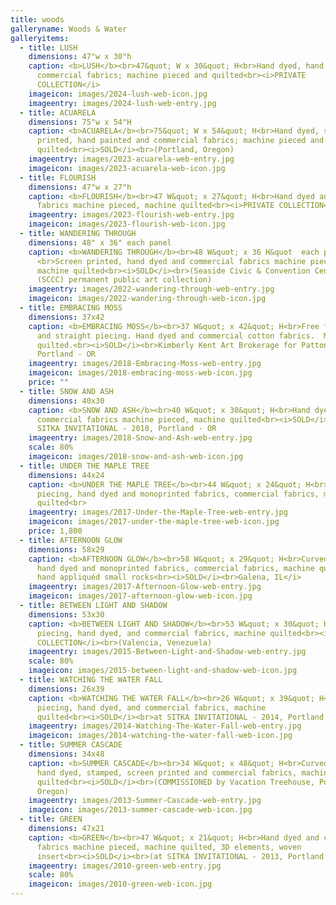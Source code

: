 ```yaml
---
title: woods
galleryname: Woods & Water
galleryitems:
  - title: LUSH
    dimensions: 47"w x 30"h
    caption: <b>LUSH</b><br>47&quot; W x 30&quot; H<br>Hand dyed, hand painted and
      commercial fabrics; machine pieced and quilted<br><i>PRIVATE
      COLLECTION</i>
    imageicon: images/2024-lush-web-icon.jpg
    imageentry: images/2024-lush-web-entry.jpg
  - title: ACUARELA
    dimensions: 75"w x 54"H
    caption: <b>ACUARELA</b><br>75&quot; W x 54&quot; H<br>Hand dyed, screen
      printed, hand painted and commercial fabrics; machine pieced and
      quilted<br><i>SOLD</i><br>(Portland, Oregon)
    imageentry: images/2023-acuarela-web-entry.jpg
    imageicon: images/2023-acuarela-web-icon.jpg
  - title: FLOURISH
    dimensions: 47"w x 27"h
    caption: <b>FLOURISH</b><br>47 W&quot; x 27&quot; H<br>Hand dyed and commercial
      fabrics machine pieced, machine quilted<br><i>PRIVATE COLLECTION</i>
    imageentry: images/2023-flourish-web-entry.jpg
    imageicon: images/2023-flourish-web-icon.jpg
  - title: WANDERING THROUGH
    dimensions: 48" x 36" each panel
    caption: <b>WANDERING THROUGH</b><br>48 W&quot; x 36 H&quot  each panel;
      <br>Screen printed, hand dyed and commercial fabrics machine pieced,
      machine quilted<br><i>SOLD</i><br>(Seaside Civic & Convention Center
      (SCCC) permanent public art collection)
    imageentry: images/2022-wandering-through-web-entry.jpg
    imageicon: images/2022-wandering-through-web-icon.jpg
  - title: EMBRACING MOSS
    dimensions: 37x42
    caption: <b>EMBRACING MOSS</b><br>37 W&quot; x 42&quot; H<br>Free form curved
      and straight piecing. Hand dyed and commercial cotton fabrics.  Machine
      quilted.<br><i>SOLD</i><br>Kimberly Kent Art Brokerage for Patton Home,
      Portland - OR
    imageentry: images/2018-Embracing-Moss-web-entry.jpg
    imageicon: images/2018-embracing-moss-web-icon.jpg
    price: ""
  - title: SNOW AND ASH
    dimensions: 40x30
    caption: <b>SNOW AND ASH</b><br>40 W&quot; x 30&quot; H<br>Hand dyed and
      commercial fabrics machine pieced, machine quilted<br><i>SOLD</i><br>at
      SITKA INVITATIONAL - 2018, Portland - OR
    imageentry: images/2018-Snow-and-Ash-web-entry.jpg
    scale: 80%
    imageicon: images/2018-snow-and-ash-web-icon.jpg
  - title: UNDER THE MAPLE TREE
    dimensions: 44x24
    caption: <b>UNDER THE MAPLE TREE</b><br>44 W&quot; x 24&quot; H<br>Curved
      piecing, hand dyed and monoprinted fabrics, commercial fabrics, machine
      quilted<br>
    imageentry: images/2017-Under-the-Maple-Tree-web-entry.jpg
    imageicon: images/2017-under-the-maple-tree-web-icon.jpg
    price: 1,800
  - title: AFTERNOON GLOW
    dimensions: 58x29
    caption: <b>AFTERNOON GLOW</b><br>58 W&quot; x 29&quot; H<br>Curved piecing,
      hand dyed and monoprinted fabrics, commercial fabrics, machine quilted,
      hand appliquéd small rocks<br><i>SOLD</i><br>Galena, IL</i>
    imageentry: images/2017-Afternoon-Glow-web-entry.jpg
    imageicon: images/2017-afternoon-glow-web-icon.jpg
  - title: BETWEEN LIGHT AND SHADOW
    dimensions: 53x30
    caption: <b>BETWEEN LIGHT AND SHADOW</b><br>53 W&quot; x 30&quot; H<br>Curved
      piecing, hand dyed, and commercial fabrics, machine quilted<br><i>PRIVATE
      COLLECTION</i><br>(Valencia, Venezuela)
    imageentry: images/2015-Between-Light-and-Shadow-web-entry.jpg
    scale: 80%
    imageicon: images/2015-between-light-and-shadow-web-icon.jpg
  - title: WATCHING THE WATER FALL
    dimensions: 26x39
    caption: <b>WATCHING THE WATER FALL</b><br>26 W&quot; x 39&quot; H<br>Curved
      piecing, hand dyed, and commercial fabrics, machine
      quilted<br><i>SOLD</i><br>at SITKA INVITATIONAL - 2014, Portland - OR
    imageentry: images/2014-Watching-The-Water-Fall-web-entry.jpg
    imageicon: images/2014-watching-the-water-fall-web-icon.jpg
  - title: SUMMER CASCADE
    dimensions: 34x48
    caption: <b>SUMMER CASCADE</b><br>34 W&quot; x 48&quot; H<br>Curved piecing,
      hand dyed, stamped, screen printed and commercial fabrics, machine
      quilted<br><i>SOLD</i><br>(COMMISSIONED by Vacation Treehouse, Portland -
      Oregon)
    imageentry: images/2013-Summer-Cascade-web-entry.jpg
    imageicon: images/2013-summer-cascade-web-icon.jpg
  - title: GREEN
    dimensions: 47x21
    caption: <b>GREEN</b><br>47 W&quot; x 21&quot; H<br>Hand dyed and commercial
      fabrics machine pieced, machine quilted, 3D elements, woven
      insert<br><i>SOLD</i><br>(at SITKA INVITATIONAL - 2013, Portland - OR )
    imageentry: images/2010-green-web-entry.jpg
    scale: 80%
    imageicon: images/2010-green-web-icon.jpg
---
```


